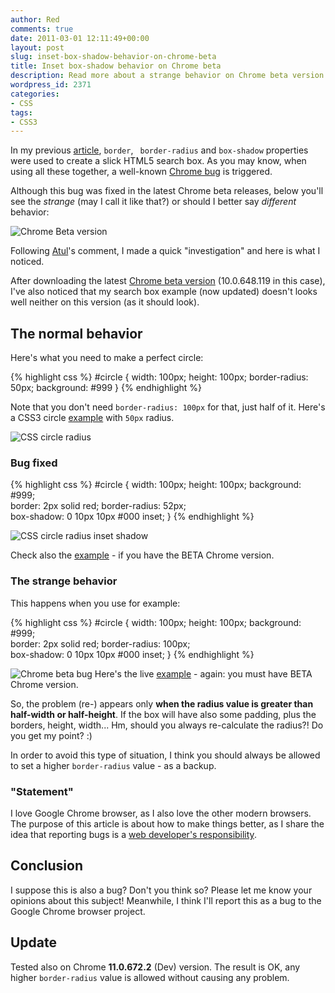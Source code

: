 ```yaml
---
author: Red
comments: true
date: 2011-03-01 12:11:49+00:00
layout: post
slug: inset-box-shadow-behavior-on-chrome-beta
title: Inset box-shadow behavior on Chrome beta
description: Read more about a strange behavior on Chrome beta version for the inset box-shadow.
wordpress_id: 2371
categories:
- CSS
tags:
- CSS3
---
```


In my previous [article](http://www.red-team-design.com/how-to-create-a-cool-and-usable-css3-search-box), `border`, ` border-radius` and `box-shadow` properties were used to create a slick HTML5 search box. As you may know, when using all these together, a well-known [Chrome bug](http://code.google.com/p/chromium/issues/detail?id=25334) is triggered.

Although this bug was fixed in the latest Chrome beta releases, below you'll see the _strange_ (may I call it like that?) or should I better say _different_ behavior:

![Chrome Beta version](http://www.red-team-design.com/wp-content/uploads/2011/02/beta-chrome.png)

<!-- more -->

Following [Atul](http://www.red-team-design.com/how-to-create-a-cool-and-usable-css3-search-box/comment-page-1#comment-18245)'s comment, I made a quick "investigation" and here is what I noticed.

After downloading the latest [Chrome beta version](http://www.google.com/landing/chrome/beta/) (10.0.648.119 in this case), I've also noticed that my search box example (now updated) doesn't looks well neither on this version (as it should look). 

## The normal behavior

Here's what you need to make a perfect circle:

{% highlight css %}
#circle {
    width: 100px;
    height: 100px;
    border-radius: 50px;
    background: #999
}
{% endhighlight %}

Note that you don't need `border-radius: 100px` for that, just half of it. Here's a CSS3 circle [example](http://jsfiddle.net/catalinred/MEXx2/6/") with `50px` radius.

![CSS circle radius](http://www.red-team-design.com/wp-content/uploads/2011/02/css-circle-radius.png)

### Bug fixed

{% highlight css %}
    #circle {
        width: 100px;
        height: 100px;
        background: #999;    
        border: 2px solid red; 
        border-radius: 52px;       
        box-shadow: 0 10px 10px #000 inset;
    }
{% endhighlight %}

![CSS circle radius inset shadow](http://www.red-team-design.com/wp-content/uploads/2011/02/css-circle-radius-inset-shadow.png)

Check also the [example](http://jsfiddle.net/catalinred/MEXx2/8/) - if you have the BETA Chrome version.

### The strange behavior

This happens when you use for example:

{% highlight css %}
#circle {
    width: 100px;
    height: 100px;
    background: #999;    
    border: 2px solid red; 
    border-radius: 100px;     
    box-shadow: 0 10px 10px #000 inset;
}
{% endhighlight %} 

![Chrome beta bug](http://www.red-team-design.com/wp-content/uploads/2011/02/beta-chrome-bug.png)
Here's the live [example](http://jsfiddle.net/catalinred/MEXx2/10/) - again: you must have BETA Chrome version.

So, the problem (re-) appears only **when the radius value is greater than half-width or half-height**. If the box will have also some padding, plus the borders, height, width... Hm, should you always re-calculate the radius?! Do you get my point? :)

In order to avoid this type of situation, I think you should always be allowed to set a higher `border-radius` value - as a backup.

### "Statement"

I love Google Chrome browser, as I also love the other modern browsers. The purpose of this article is about how to make things better, as I share the idea that reporting bugs is a [web developer's responsibility](http://ejohn.org/blog/a-web-developers-responsibility/).

## Conclusion

I suppose this is also a bug? Don't you think so? Please let me know your opinions about this subject! Meanwhile, I think I'll report this as a bug to the Google Chrome browser project.

## Update

Tested also on Chrome **11.0.672.2** (Dev) version. The result is OK, any higher `border-radius` value is allowed without causing any problem.
